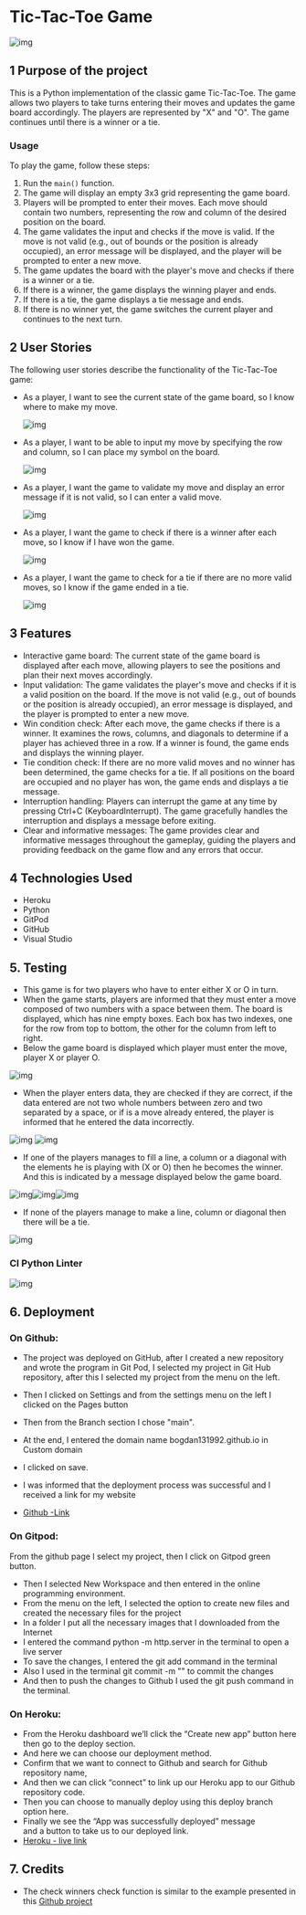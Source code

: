 # Tic-Tac-Toe Game

![img](readmeimg/responsive.png)

## 1 Purpose of the project

This is a Python implementation of the classic game Tic-Tac-Toe. The game allows two players to take turns entering their moves and updates the game board accordingly. The players are represented by "X" and "O". The game continues until there is a winner or a tie.

### Usage

To play the game, follow these steps:

1. Run the `main()` function.
2. The game will display an empty 3x3 grid representing the game board.
3. Players will be prompted to enter their moves. Each move should contain two numbers, representing the row and column of the desired position on the board.
4. The game validates the input and checks if the move is valid. If the move is not valid (e.g., out of bounds or the position is already occupied), an error message will be displayed, and the player will be prompted to enter a new move.
5. The game updates the board with the player's move and checks if there is a winner or a tie.
6. If there is a winner, the game displays the winning player and ends.
7. If there is a tie, the game displays a tie message and ends.
8. If there is no winner yet, the game switches the current player and continues to the next turn.

## 2 User Stories

The following user stories describe the functionality of the Tic-Tac-Toe game:

- As a player, I want to see the current state of the game board, so I know where to make my move.

  ![img](readmeimg/userwelcome.png)

- As a player, I want to be able to input my move by specifying the row and column, so I can place my symbol on the board.

  ![img](readmeimg/user1.png)

- As a player, I want the game to validate my move and display an error message if it is not valid, so I can enter a valid move.

  ![img](readmeimg/uservalid.png)

- As a player, I want the game to check if there is a winner after each move, so I know if I have won the game.

  ![img](readmeimg/userwin.png)

- As a player, I want the game to check for a tie if there are no more valid moves, so I know if the game ended in a tie.

  ![img](readmeimg/usertie.png)

## 3 Features

- Interactive game board: The current state of the game board is displayed after each move, allowing players to see the positions and plan their next moves accordingly.
- Input validation: The game validates the player's move and checks if it is a valid position on the board. If the move is not valid (e.g., out of bounds or the position is already occupied), an error message is displayed, and the player is prompted to enter a new move.
- Win condition check: After each move, the game checks if there is a winner. It examines the rows, columns, and diagonals to determine if a player has achieved three in a row. If a winner is found, the game ends and displays the winning player.
- Tie condition check: If there are no more valid moves and no winner has been determined, the game checks for a tie. If all positions on the board are occupied and no player has won, the game ends and displays a tie message.
- Interruption handling: Players can interrupt the game at any time by pressing Ctrl+C (KeyboardInterrupt). The game gracefully handles the interruption and displays a message before exiting.
- Clear and informative messages: The game provides clear and informative messages throughout the gameplay, guiding the players and providing feedback on the game flow and any errors that occur.

## 4 Technologies Used

- Heroku
- Python
- GitPod
- GitHub
- Visual Studio

## 5. Testing

- This game is for two players who have to enter either X or O in turn.
- When the game starts, players are informed that they must enter a move composed of two numbers with a space between them. The board is displayed, which has nine empty boxes. Each box has two indexes, one for the row from top to bottom, the other for the column from left to right.
- Below the game board is displayed which player must enter the move, player X or player O. 

![img](readmeimg/teststart.png)

- When the player enters data, they are checked if they are correct, if the data entered are not two whole numbers between zero and two separated by a space, or if is a move already entered, the player is informed that he entered the data incorrectly.

![img](readmeimg/testvalidation.png) ![img](readmeimg/testocupied.png)

- If one of the players manages to fill a line, a column or a diagonal with the elements he is playing with (X or O) then he becomes the winner. And this is indicated by a message displayed below the game board.

![img](readmeimg/testwincolumn.png)![img](readmeimg/testwindiag.png)![img](readmeimg/testwinline.png)

- If none of the players manage to make a line, column or diagonal then there will be a tie.

![img](readmeimg/usertie.png)

### CI Python Linter

![img](readmeimg/pepvalid.png)



## 6. Deployment

### On Github:

- The project was deployed on GitHub, after I created a new repository and wrote the program in Git Pod, I selected my project in Git Hub repository, after this I selected my project from the menu on the left.

- Then I clicked on Settings and from the settings menu on the left I clicked on the Pages button

- Then from the Branch section I chose "main".

- At the end, I entered the domain name bogdan131992.github.io in Custom domain

- I clicked on save.

- I was informed that the deployment process was successful and I received a link for my website

- [Github -Link](https://github.com/Bogdan131992/Project3TicTacToe)


### On Gitpod:

From the github page I select my project, then I click on Gitpod green button.
- Then I selected New Workspace and then entered in the online programming environment.
- From the menu on the left, I selected the option to create new files and created the necessary files for the project
- In a folder I put all the necessary images that I downloaded from the Internet
- I entered the command python -m http.server in the terminal to open a live server
- To save the changes, I entered the git add command in the terminal
- Also I used in the terminal  git commit -m "" to commit the changes 
- And then to push the changes to Github I used the git push command in the terminal.


### On Heroku:

- From the Heroku dashboard  we’ll click the “Create new app” button here then go to the deploy section.  
 - And here we can choose our deployment method.
-  Confirm that we want to connect to Github and  search for Github repository name,  
- And then we can click “connect”  to link up our Heroku app to our  Github repository code. 
- Then  you can choose to  manually deploy using this deploy branch option here.  
-  Finally we see the “App was  successfully deployed” message  
and a button to take us to our deployed  link.
- [Heroku - live link](https://project3tictactoe.herokuapp.com/)

## 7. Credits

- The check winners check function is similar to the example presented in this [Github project](https://gist.github.com/jason-feng/670dc37907ff54af4728)
